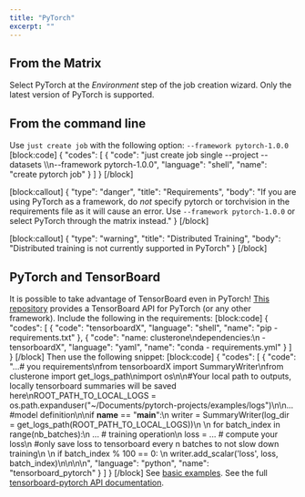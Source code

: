 ```yaml
---
title: "PyTorch"
excerpt: ""
---
```

## From the Matrix
Select PyTorch at the _Environment_ step of the job creation wizard. Only the latest version of PyTorch is supported.

## From the command line
Use `just create job` with the following option:  `--framework pytorch-1.0.0`
[block:code]
{
  "codes": [
    {
      "code": "just create job single --project <project> --datasets <dataset> \\\n--framework pytorch-1.0.0",
      "language": "shell",
      "name": "create pytorch job"
    }
  ]
}
[/block]

[block:callout]
{
  "type": "danger",
  "title": "Requirements",
  "body": "If you are using PyTorch as a framework, do _not_ specify pytorch or torchvision in the requirements file as it will cause an error. Use `--framework pytorch-1.0.0` or select PyTorch through the matrix instead."
}
[/block]

[block:callout]
{
  "type": "warning",
  "title": "Distributed Training",
  "body": "Distributed training is not currently supported in PyTorch"
}
[/block]
## PyTorch and TensorBoard
It is possible to take advantage of TensorBoard even in PyTorch! [This repository](https://github.com/lanpa/tensorboard-pytorch) provides a TensorBoard API for PyTorch (or any other framework).
Include the following in the requirements:
[block:code]
{
  "codes": [
    {
      "code": "tensorboardX",
      "language": "shell",
      "name": "pip - requirements.txt"
    },
    {
      "code": "name: clusterone\ndependencies:\n  - tensorboardX",
      "language": "yaml",
      "name": "conda - requirements.yml"
    }
  ]
}
[/block]
Then use the following snippet:
[block:code]
{
  "codes": [
    {
      "code": "...# you requirements\nfrom tensorboardX import SummaryWriter\nfrom clusterone import get_logs_path\nimport os\n\n#Your local path to outputs, locally tensorboard summaries will be saved here\nROOT_PATH_TO_LOCAL_LOGS = os.path.expanduser(\"~/Documents/pytorch-projects/examples/logs\")\n\n... #model definition\n\nif __name__ == \"__main__\":\n  writer = SummaryWriter(log_dir = get_logs_path(ROOT_PATH_TO_LOCAL_LOGS))\n  \n  for batch_index in range(nb_batches):\n    ... # training operation\n    loss = ... # compute your loss\n    #only save loss to tensorboard every n batches to not slow down training\n    \n    if batch_index % 100 == 0: \n      writer.add_scalar('loss', loss, batch_index)\n\n\n\n",
      "language": "python",
      "name": "tensorboard_pytorch"
    }
  ]
}
[/block]
See [basic examples](https://github.com/malomarrec/pytorch-examples).
See the full [tensorboard-pytorch API documentation](https://github.com/lanpa/tensorboard-pytorch).